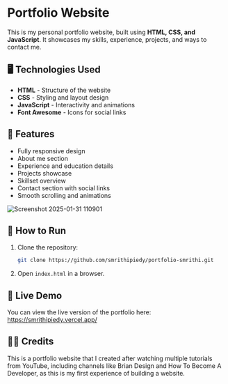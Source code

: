 # Portfolio Website

This is my personal portfolio website, built using **HTML, CSS, and JavaScript**. It showcases my skills, experience, projects, and ways to contact me.

## 🖥️ Technologies Used
- **HTML** - Structure of the website
- **CSS** - Styling and layout design
- **JavaScript** - Interactivity and animations
- **Font Awesome** - Icons for social links

## 🎨 Features
- Fully responsive design
- About me section
- Experience and education details
- Projects showcase
- Skillset overview
- Contact section with social links
- Smooth scrolling and animations

  
![Screenshot 2025-01-31 110901](https://github.com/user-attachments/assets/81b01143-7122-48dc-a840-ff3a9e7f2cd7)


## 🚀 How to Run
1. Clone the repository:
   ```bash
   git clone https://github.com/smrithipiedy/portfolio-smrithi.git
   ```
2. Open `index.html` in a browser.

## 🔗 Live Demo
You can view the live version of the portfolio here: https://smrithipiedy.vercel.app/ 

## 👏🏻 Credits
This is a portfolio website that I created after watching multiple tutorials from YouTube, including channels like Brian Design and 
How To Become A Developer, as this is my first experience of building a website.

